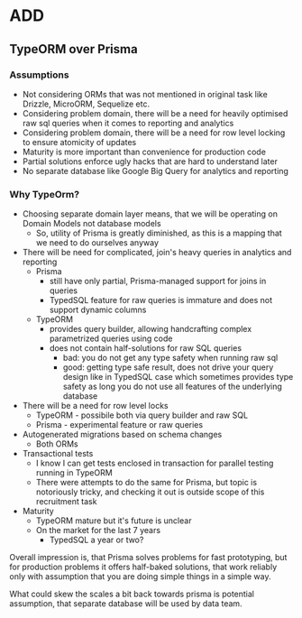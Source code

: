 # ADD 

## TypeORM over Prisma 

### Assumptions 
* Not considering ORMs that was not mentioned in original task like Drizzle, MicroORM, Sequelize etc. 
* Considering problem domain, there will be a need for heavily optimised raw sql queries when it comes to reporting and analytics 
* Considering problem domain, there will be a need for row level locking to ensure atomicity of updates
* Maturity is more important than convenience for production code 
* Partial solutions enforce ugly hacks that are hard to understand later
* No separate database like Google Big Query for analytics and reporting

### Why TypeOrm?
* Choosing separate domain layer means, that we will be operating on Domain Models not database models
  * So, utility of Prisma is greatly diminished, as this is a mapping that we need to do ourselves anyway
* There will be need for complicated, join's heavy queries in analytics and reporting
  * Prisma
    * still have only partial, Prisma-managed support for joins in queries
    * TypedSQL feature for raw queries is immature and does not support dynamic columns  
  * TypeORM
    * provides query builder, allowing handcrafting complex parametrized queries using code 
    * does not contain half-solutions for raw SQL queries 
      * bad: you do not get any type safety when running raw sql 
      * good: getting type safe result, does not drive your query design like in TypedSQL case which sometimes provides type safety as long you do not use all features of the underlying database
* There will be a need for row level locks 
  * TypeORM - possibile both via query builder and raw SQL 
  * Prisma - experimental feature or raw queries 
* Autogenerated migrations based on schema changes 
  * Both ORMs
* Transactional tests 
  * I know I can get tests enclosed in transaction for parallel testing running in TypeORM
  * There were attempts to do the same for Prisma, but topic is notoriously tricky, and checking it out is outside scope of this recruitment task
* Maturity
  * TypeORM mature but it's future is unclear 
  * On the market for the last 7 years
    * TypedSQL a year or two? 

Overall impression is, that Prisma solves problems for fast prototyping, but for production problems it offers half-baked solutions, that work reliably only with assumption that you are doing simple things in a simple way. 

What could skew the scales a bit back towards prisma is potential assumption, that separate database will be used by data team.